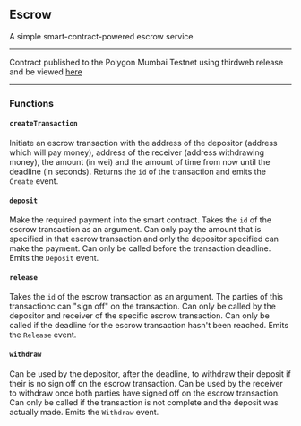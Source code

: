 ## Escrow
A simple smart-contract-powered escrow service

-------------------------------------------------------------

Contract published to the Polygon Mumbai Testnet using thirdweb release and be viewed [here](https://thirdweb.com/mumbai/0x74786409799519465E89E871197c094F06961663/)

-------------------------------------------------------------

### Functions
#### `createTransaction`
Initiate an escrow transaction with the address of the depositor (address which will pay money), address of the receiver (address withdrawing money), the amount (in wei) and the amount of time from now until the deadline (in seconds). Returns the `id` of the transaction and emits the `Create` event.

#### `deposit`
Make the required payment into the smart contract. Takes the `id` of the escrow transaction as an argument. Can only pay the amount that is specified in that escrow transaction and only the depositor specified can make the payment. Can only be called before the transaction deadline. Emits the `Deposit` event.

#### `release`
Takes the `id` of the escrow transaction as an argument. The parties of this transactionc can "sign off" on the transaction. Can only be called by the depositor and receiver of the specific escrow transaction. Can only be called if the deadline for the escrow transaction hasn't been reached. Emits the `Release` event.

#### `withdraw`
Can be used by the depositor, after the deadline, to withdraw their deposit if their is no sign off on the escrow transaction. Can be used by the receiver to withdraw once both parties have signed off on the escrow transaction. Can only be called if the transaction is not complete and the deposit was actually made. Emits the `Withdraw` event.

